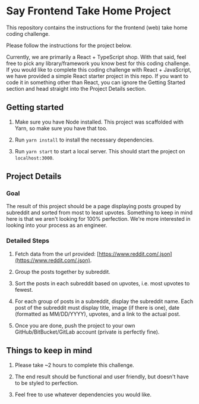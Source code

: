 # Say Frontend Take Home Project

This repository contains the instructions for the frontend (web) take home coding challenge.

Please follow the instructions for the project below.

Currently, we are primarily a React + TypeScript shop. With that said, feel free to pick any library/framework you know best for this coding challenge. If you would like to complete this coding challenge with React + JavaScript, we have provided a simple React starter project in this repo. If you want to code it in something other than React, you can ignore the Getting Started section and head straight into the Project Details section.

## Getting started

1. Make sure you have Node installed. This project was scaffolded with Yarn, so make sure you have that too.

2. Run `yarn install` to install the necessary dependencies.

3. Run `yarn start` to start a local server. This should start the project on `localhost:3000`.

## Project Details

### Goal

The result of this project should be a page displaying posts grouped by subreddit and sorted from most to least upvotes. Something to keep in mind here is that we aren't looking for 100% perfection. We're more interested in looking into your process as an engineer.

### Detailed Steps

1. Fetch data from the url provided: [https://www.reddit.com/.json](https://www.reddit.com/.json).

2. Group the posts together by subreddit.

3. Sort the posts in each subreddit based on upvotes, i.e. most upvotes to fewest.

4. For each group of posts in a subreddit, display the subreddit name. Each post of the subreddit must display title, image (if there is one), date (formatted as MM/DD/YYYY), upvotes, and a link to the actual post.

5. Once you are done, push the project to your own GitHub/BitBucket/GitLab account (private is perfectly fine).

## Things to keep in mind

1. Please take ~2 hours to complete this challenge.

2. The end result should be functional and user friendly, but doesn't have to be styled to perfection.

3. Feel free to use whatever dependencies you would like.
